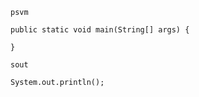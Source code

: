 ``psvm``

```
public static void main(String[] args) {

}
```

``sout``

``` 
System.out.println();
```




